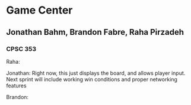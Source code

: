 # Game Center
## Jonathan Bahm, Brandon Fabre, Raha Pirzadeh
### CPSC 353
Raha:

Jonathan: Right now, this just displays the board, and allows player input. Next sprint will include working win conditions and proper networking features

Brandon:
